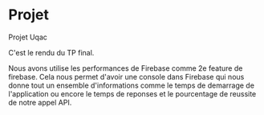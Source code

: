 # Projet

Projet Uqac

C'est le rendu du TP final.

Nous avons utilise les performances de Firebase comme 2e feature de firebase. 
Cela nous permet d'avoir une console dans Firebase qui nous donne tout un ensemble d'informations comme le temps de demarrage de l'application ou encore le temps de reponses et le pourcentage de reussite de notre appel API.
